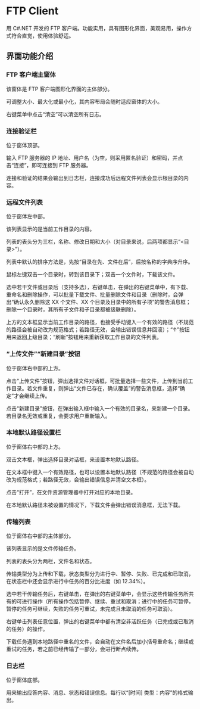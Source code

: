 # FTP Client

用 C#.NET 开发的 FTP 客户端。功能实用，具有图形化界面，美观易用，操作方式符合直觉，使用体验舒适。


## 界面功能介绍

### FTP 客户端主窗体

该窗体是 FTP 客户端图形化界面的主体部分。

可调整大小、最大化或最小化，其内容布局会随时适应窗体的大小。

右键菜单中点击“清空”可以清空所有日志。

### 连接验证栏

位于窗体顶部。

输入 FTP 服务器的 IP 地址、用户名（为空，则采用匿名验证）和密码，并点击“连接”，即可连接到 FTP 服务器。

连接和验证的结果会输出到日志栏，连接成功后远程文件列表会显示根目录的内容。

### 远程文件列表

位于窗体左中部。

该列表显示的是当前工作目录的内容。

列表的表头分为三栏，名称、修改日期和大小（对目录来说，后两项都显示“<目录>”）。

列表中默认的排序方法是，先按“目录在先、文件在后”，后按名称的字典序升序。

鼠标左键双击一个目录时，转到该目录下；双击一个文件时，下载该文件。

选中若干文件或目录后（支持多选），右键单击，在弹出的右键菜单中，有下载、重命名和删除操作，可以批量下载文件、批量删除文件和目录（删除时，会弹出“确认永久删除这 XX 个文件、XX 个目录及目录中的所有子项”的警告消息框；删除一个目录时，其所有子文件和子目录都被级联删除）。

上方的文本框显示当前工作目录的路径，也接受手动键入一个有效的路径（不规范的路径会被自动改为规范格式；若路径无效，会输出错误信息并回滚）；“↑”按钮用来返回上级目录；“刷新”按钮用来重新获取工作目录的文件列表。

### “上传文件”“新建目录”按钮

位于窗体右中部的上方。

点击“上传文件”按钮，弹出选择文件对话框，可批量选择一些文件，上传到当前工作目录。若文件重复，则弹出“文件已存在，确认覆盖”的警告消息框，选择“确定”才会继续上传。

点击“新建目录”按钮，在弹出输入框中输入一个有效的目录名，来新建一个目录。若目录名无效或重复，会要求用户重新输入。

### 本地默认路径设置栏

位于窗体右中部的上方。

双击文本框，弹出选择目录对话框，来设置本地默认路径。

在文本框中键入一个有效路径，也可以设置本地默认路径（不规范的路径会被自动改为规范格式；若路径无效，会输出错误信息并清空文本框）。

点击“打开”，在文件资源管理器中打开对应的本地目录。

在本地默认路径未被设置的情况下，下载文件会弹出错误消息框，无法下载。

### 传输列表

位于窗体右中部的主体部分。

该列表显示的是文件传输任务。

列表的表头分为两栏，文件名和状态。

传输类型分为上传和下载，状态类型分为进行中、暂停、失败、已完成和已取消，在状态栏中还会显示进行中任务的百分比进度（如 12.34%）。

选中若干传输任务后，右键单击，在弹出的右键菜单中，会显示这些传输任务所共有的可进行操作（所有操作包括暂停、继续、重试和取消；进行中的任务可暂停，暂停的任务可继续，失败的任务可重试，未完成且未取消的任务可取消）。

右键单击列表任意位置，弹出的右键菜单中都有清空非活跃任务（已完成或已取消的任务）的操作。

下载任务遇到本地路径中重名的文件，会自动在文件名后加小括号重命名；继续或重试的任务，若之前已经传输了一部分，会进行断点续传。

### 日志栏

位于窗体底部。

用来输出应答内容、消息、状态和错误信息。每行以“[时间] 类型：内容”的格式输出。
